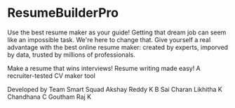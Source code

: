 # ResumeBuilderPro

Use the best resume maker as your guide!
Getting that dream job can seem like an impossible task. We're here to change that. Give yourself a real advantage with the best online resume maker: created by experts, imporved by data, trusted by millions of professionals.

Make a resume that wins interviews!
Resume writing made easy!
A recruiter-tested CV maker tool

Developed by Team Smart Squad
Akshay Reddy K
B Sai Charan
Likhitha K
Chandhana C
Goutham Raj K
